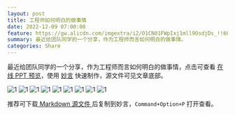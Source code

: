 ```yaml
---
layout: post
title: 工程师如何明白的做事情
date: 2022-12-09 07:00:00
feature: https://gw.alicdn.com/imgextra/i2/O1CN01FWpIxj1mll9OsdjDs_!!6000000004995-2-tps-2869-2019.png
summary: 最近给团队同学的一个分享，作为工程师而言如何明白的做事情。
categories: Share
---
```


最近给团队同学的一个分享，作为工程师而言如何明白的做事情，点击可查看 <a href="/2022-12-09/talk-ppt.html" target="_blank">在线 PPT 预览</a>，使用 <a href="https://github.com/tw93/MiaoYan" target="_blank">妙言</a> 快速制作，源文件可见文章底部。

![1](https://gw.alipayobjects.com/zos/k/talk/1.jpg)
![1](https://gw.alipayobjects.com/zos/k/talk/2.jpg)
![1](https://gw.alipayobjects.com/zos/k/talk/3.jpg)
![1](https://gw.alipayobjects.com/zos/k/talk/5.jpg)
![1](https://gw.alipayobjects.com/zos/k/talk/6.jpg)
![1](https://gw.alipayobjects.com/zos/k/talk/7.jpg)
![1](https://gw.alipayobjects.com/zos/k/talk/8.jpg)
![1](https://gw.alipayobjects.com/zos/k/talk/9.jpg)
![1](https://gw.alipayobjects.com/zos/k/talk/10.jpg)

推荐可下载<a href="../images/pdf/how-to-talk.md" target="_blank"> Markdown 源文件 </a>后复制到妙言，`Command+Option+P` 打开查看。
